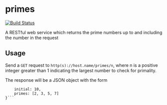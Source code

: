 # primes

[![Build Status](https://travis-ci.org/Jooles/primes.svg?branch=master)](https://travis-ci.org/Jooles/primes)

A RESTful web service which returns the prime numbers up to and including the number in the request

## Usage

Send a `GET` request to `http(s)://host.name/primes/n`, where n is a positive integer greater than 1 indicating the largest number to check for primality.

The response will be a JSON object with the form

```{
    initial: 10,
    primes: [2, 3, 5, 7]
}```